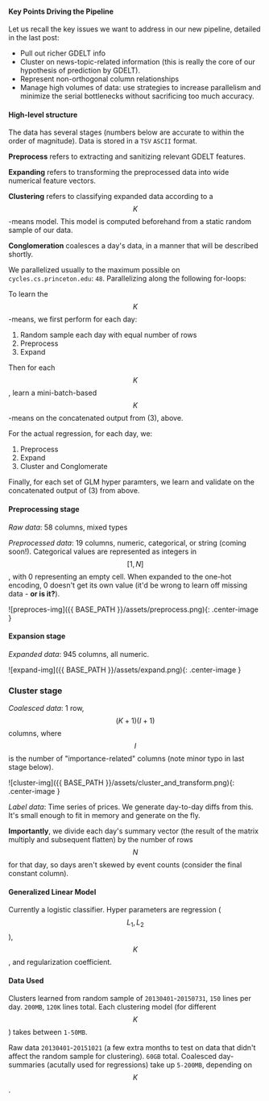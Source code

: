 
#### Key Points Driving the Pipeline

Let us recall the key issues we want to address in our new pipeline, detailed in the last post:

* Pull out richer GDELT info 
* Cluster on news-topic-related information (this is really the core of our hypothesis of prediction by GDELT).
* Represent non-orthogonal column relationships
* Manage high volumes of data: use strategies to increase parallelism and minimize the serial bottlenecks without sacrificing too much accuracy.

#### High-level structure

The data has several stages (numbers below are accurate to within the order of magnitude). Data is stored in a `TSV` `ASCII` format.

**Preprocess** refers to extracting and sanitizing relevant GDELT features. 

**Expanding** refers to transforming the preprocessed data into wide numerical feature vectors. 

**Clustering** refers to classifying expanded data according to a $$K$$-means model. This model is computed beforehand from a static random sample of our data.

**Conglomeration** coalesces a day's data, in a manner that will be described shortly.

We parallelized usually to the maximum possible on `cycles.cs.princeton.edu`: `48`. Parallelizing along the following for-loops:

To learn the $$K$$-means, we first perform for each day:

1. Random sample each day with equal number of rows
2. Preprocess
3. Expand

Then for each $$K$$, learn a mini-batch-based $$K$$-means on the concatenated output from (3), above.

For the actual regression, for each day, we:

1. Preprocess
2. Expand
3. Cluster and Conglomerate

Finally, for each set of GLM hyper paramters, we learn and validate on the concatenated output of (3) from above.

#### Preprocessing stage

_Raw data_: 58 columns, mixed types

_Preprocessed data_: 19 columns, numeric, categorical, or string (coming soon!). Categorical values are represented as integers in $$[1, N]$$, with 0 representing an empty cell. When expanded to the one-hot encoding, 0 doesn't get its own value (it'd be wrong to learn off missing data - **or is it?**).

![preproces-img]({{ BASE_PATH }}/assets/preprocess.png){: .center-image }

#### Expansion stage

_Expanded data_: 945 columns, all numeric.

![expand-img]({{ BASE_PATH }}/assets/expand.png){: .center-image }

### Cluster stage

_Coalesced data_: 1 row, $$(K+1)(I+1)$$ columns, where $$I$$ is the number of "importance-related" columns (note minor typo in last stage below).

![cluster-img]({{ BASE_PATH }}/assets/cluster_and_transform.png){: .center-image }

_Label data_: Time series of prices. We generate day-to-day diffs from this. It's small enough to fit in memory and generate on the fly.

**Importantly**, we divide each day's summary vector (the result of the matrix multiply and subsequent flatten) by the number of rows $$N$$ for that day, so days aren't skewed by event counts (consider the final constant column).

#### Generalized Linear Model

Currently a logistic classifier. Hyper parameters are regression ($$L_1,L_2$$), $$K$$, and regularization coefficient.

#### Data Used

Clusters learned from random sample of `20130401`-`20150731`, `150` lines per day. `200MB`, `120K` lines total. Each clustering model (for different $$K$$) takes between `1-50MB`.

Raw data `20130401`-`20151021` (a few extra months to test on data that didn't affect the random sample for clustering). `60GB` total. Coalesced day-summaries (acutally used for regressions) take up `5-200MB`, depending on $$K$$.
